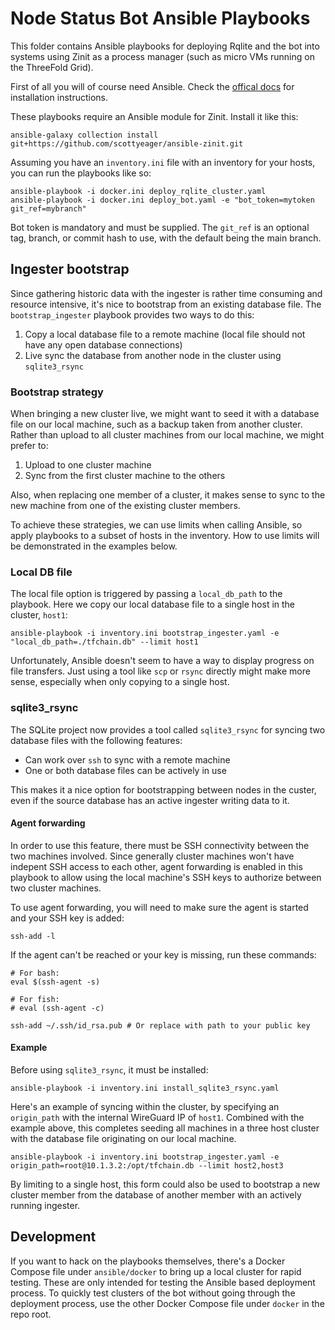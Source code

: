 # Node Status Bot Ansible Playbooks

This folder contains Ansible playbooks for deploying Rqlite and the bot into systems using Zinit as a process manager (such as micro VMs running on the ThreeFold Grid).

First of all you will of course need Ansible. Check the [offical docs](https://docs.ansible.com/ansible/latest/installation_guide/index.html) for installation instructions.

These playbooks require an Ansible module for Zinit. Install it like this:

```
ansible-galaxy collection install git+https://github.com/scottyeager/ansible-zinit.git
```

Assuming you have an `inventory.ini` file with an inventory for your hosts, you can run the playbooks like so:

```
ansible-playbook -i docker.ini deploy_rqlite_cluster.yaml
ansible-playbook -i docker.ini deploy_bot.yaml -e "bot_token=mytoken git_ref=mybranch"
```

Bot token is mandatory and must be supplied. The `git_ref` is an optional tag, branch, or commit hash to use, with the default being the main branch.

## Ingester bootstrap

Since gathering historic data with the ingester is rather time consuming and resource intensive, it's nice to bootstrap from an existing database file. The `bootstrap_ingester` playbook provides two ways to do this:

1. Copy a local database file to a remote machine (local file should not have any open database connections)
2. Live sync the database from another node in the cluster using `sqlite3_rsync`

### Bootstrap strategy

When bringing a new cluster live, we might want to seed it with a database file on our local machine, such as a backup taken from another cluster. Rather than upload to all cluster machines from our local machine, we might prefer to:

1. Upload to one cluster machine
2. Sync from the first cluster machine to the others

Also, when replacing one member of a cluster, it makes sense to sync to the new machine from one of the existing cluster members.

To achieve these strategies, we can use limits when calling Ansible, so apply playbooks to a subset of hosts in the inventory. How to use limits will be demonstrated in the examples below.

### Local DB file

The local file option is triggered by passing a `local_db_path` to the playbook. Here we copy our local database file to a single host in the cluster, `host1`:

```
ansible-playbook -i inventory.ini bootstrap_ingester.yaml -e "local_db_path=./tfchain.db" --limit host1
```

Unfortunately, Ansible doesn't seem to have a way to display progress on file transfers. Just using a tool like `scp` or `rsync` directly might make more sense, especially when only copying to a single host.

### sqlite3_rsync

The SQLite project now provides a tool called `sqlite3_rsync` for syncing two database files with the following features:

* Can work over `ssh` to sync with a remote machine
* One or both database files can be actively in use

This makes it a nice option for bootstrapping between nodes in the custer, even if the source database has an active ingester writing data to it.

#### Agent forwarding

In order to use this feature, there must be SSH connectivity between the two machines involved. Since generally cluster machines won't have indepent SSH access to each other, agent forwarding is enabled in this playbook to allow using the local machine's SSH keys to authorize between two cluster machines.

To use agent forwarding, you will need to make sure the agent is started and your SSH key is added:

```
ssh-add -l
```

If the agent can't be reached or your key is missing, run these commands:

```
# For bash:
eval $(ssh-agent -s)

# For fish:
# eval (ssh-agent -c)

ssh-add ~/.ssh/id_rsa.pub # Or replace with path to your public key
```

#### Example

Before using `sqlite3_rsync`, it must be installed:

```
ansible-playbook -i inventory.ini install_sqlite3_rsync.yaml
```

Here's an example of syncing within the cluster, by specifying an `origin_path` with the internal WireGuard IP of `host1`. Combined with the example above, this completes seeding all machines in a three host cluster with the database file originating on our local machine.

```
ansible-playbook -i inventory.ini bootstrap_ingester.yaml -e origin_path=root@10.1.3.2:/opt/tfchain.db --limit host2,host3
```

By limiting to a single host, this form could also be used to bootstrap a new cluster member from the database of another member with an actively running ingester.

## Development

If you want to hack on the playbooks themselves, there's a Docker Compose file under `ansible/docker` to bring up a local cluster for rapid testing. These are only intended for testing the Ansible based deployment process. To quickly test clusters of the bot without going through the deployment process, use the other Docker Compose file under `docker` in the repo root.
